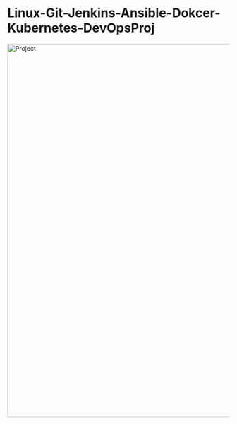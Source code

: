 # Linux-Git-Jenkins-Ansible-Dokcer-Kubernetes-DevOpsProj

<img width="845" alt="Project" src="https://user-images.githubusercontent.com/35370115/147323226-5f33b0b7-a656-4b3d-8cf7-dd370bdfb169.png">
